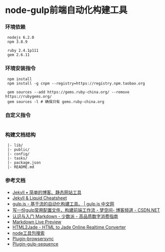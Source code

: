 # node-gulp前端自动化构建工具

###  环境依赖
```
 nodejs 6.2.0
 npm 3.8.9

 ruby 2.4.1p111
 gem 2.6.11
```
### 环境安装指令
```
 npm install
 npm install -g cnpm --registry=https://registry.npm.taobao.org

 gem sources --add https://gems.ruby-china.org/ --remove https://rubygems.org/
 gem sources -l # 确保只有 gems.ruby-china.org
```
### 自定义指令
```

```
### 构建文档结构
```
 |- lib/
 |- public/
 |- config/
 |- tasks/
 |- package.json
 |- README.md
```
### 参考文档

* [Jekyll • 简单的博客、静态网站工具](http://jekyll.com.cn/)
* [Jekyll & Liquid Cheatsheet](https://gist.github.com/smutnyleszek/9803727)
* [gulp.js - 基于流的自动化构建工具。 | gulp.js 中文网](http://www.gulpjs.com.cn/)
* [写一份gulp常用配置文件，构建前端工作流 - 梦空间- 博客频道 - CSDN.NET](http://blog.csdn.net/qq_15096707/article/details/54293203)
* [认识与入门 Markdown - 少数派 - 高品质数字消费指南](https://sspai.com/post/25137)
* [Markdown Live Preview](http://markdownlivepreview.com/)
* [HTML2Jade - HTML to Jade Online Realtime Converter](http://www.html2jade.org/)
* [node工具包搜索](https://www.npmjs.com/)
* [Plugin-browsersync](https://browsersync.io/)
* [Plugin-gulp-sequence](https://www.npmjs.com/package/gulp-sequence)

